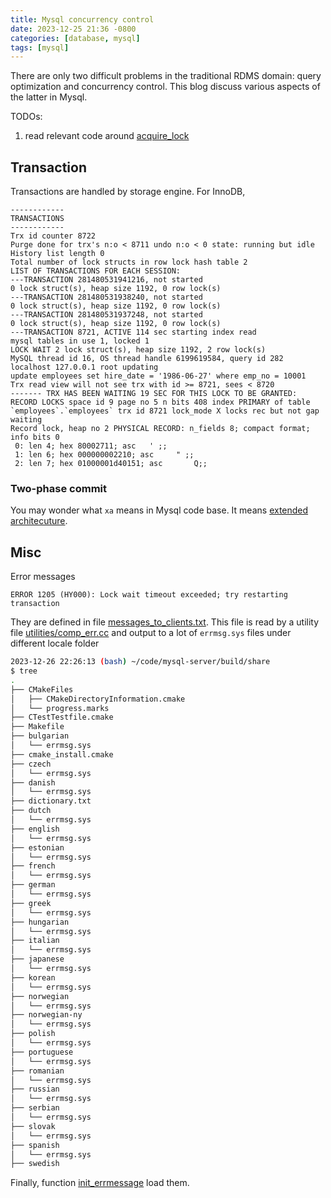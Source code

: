 ```yaml
---
title: Mysql concurrency control
date: 2023-12-25 21:36 -0800
categories: [database, mysql]
tags: [mysql]
---
```


There are only two difficult problems in the traditional RDMS domain: query
optimization and concurrency control. This blog discuss various aspects of the
latter in Mysql.

TODOs:

1. read relevant code around
   [acquire_lock](https://github.com/mysql/mysql-server/blob/4cc4db631e9b802a11646ffb814357e9f46761b2/sql/mdl.cc#L3360)

## Transaction

Transactions are handled by storage engine. For InnoDB,

```
------------
TRANSACTIONS
------------
Trx id counter 8722
Purge done for trx's n:o < 8711 undo n:o < 0 state: running but idle
History list length 0
Total number of lock structs in row lock hash table 2
LIST OF TRANSACTIONS FOR EACH SESSION:
---TRANSACTION 281480531941216, not started
0 lock struct(s), heap size 1192, 0 row lock(s)
---TRANSACTION 281480531938240, not started
0 lock struct(s), heap size 1192, 0 row lock(s)
---TRANSACTION 281480531937248, not started
0 lock struct(s), heap size 1192, 0 row lock(s)
---TRANSACTION 8721, ACTIVE 114 sec starting index read
mysql tables in use 1, locked 1
LOCK WAIT 2 lock struct(s), heap size 1192, 2 row lock(s)
MySQL thread id 16, OS thread handle 6199619584, query id 282 localhost 127.0.0.1 root updating
update employees set hire_date = '1986-06-27' where emp_no = 10001
Trx read view will not see trx with id >= 8721, sees < 8720
------- TRX HAS BEEN WAITING 19 SEC FOR THIS LOCK TO BE GRANTED:
RECORD LOCKS space id 9 page no 5 n bits 408 index PRIMARY of table `employees`.`employees` trx id 8721 lock_mode X locks rec but not gap waiting
Record lock, heap no 2 PHYSICAL RECORD: n_fields 8; compact format; info bits 0
 0: len 4; hex 80002711; asc   ' ;;
 1: len 6; hex 000000002210; asc     " ;;
 2: len 7; hex 01000001d40151; asc       Q;;
```

### Two-phase commit

You may wonder what `xa` means in Mysql code base. It means
[extended architecuture](https://en.wikipedia.org/wiki/X/Open_XA).

## Misc

Error messages

```
ERROR 1205 (HY000): Lock wait timeout exceeded; try restarting transaction
```

They are defined in file
[messages_to_clients.txt](https://github.com/mysql/mysql-server/blob/dd9104fd63727e4d23239a571a8f61282cbbbdeb/share/messages_to_clients.txt#L0-L1).
This file is read by a utility file
[utilities/comp_err.cc](https://github.com/mysql/mysql-server/blob/b845ba26c825d8cf124b76c9738e88a9b0251eb0/utilities/comp_err.cc#L81)
and output to a lot of `errmsg.sys` files under different locale folder

```bash
2023-12-26 22:26:13 (bash) ~/code/mysql-server/build/share
$ tree
.
├── CMakeFiles
│   ├── CMakeDirectoryInformation.cmake
│   └── progress.marks
├── CTestTestfile.cmake
├── Makefile
├── bulgarian
│   └── errmsg.sys
├── cmake_install.cmake
├── czech
│   └── errmsg.sys
├── danish
│   └── errmsg.sys
├── dictionary.txt
├── dutch
│   └── errmsg.sys
├── english
│   └── errmsg.sys
├── estonian
│   └── errmsg.sys
├── french
│   └── errmsg.sys
├── german
│   └── errmsg.sys
├── greek
│   └── errmsg.sys
├── hungarian
│   └── errmsg.sys
├── italian
│   └── errmsg.sys
├── japanese
│   └── errmsg.sys
├── korean
│   └── errmsg.sys
├── norwegian
│   └── errmsg.sys
├── norwegian-ny
│   └── errmsg.sys
├── polish
│   └── errmsg.sys
├── portuguese
│   └── errmsg.sys
├── romanian
│   └── errmsg.sys
├── russian
│   └── errmsg.sys
├── serbian
│   └── errmsg.sys
├── slovak
│   └── errmsg.sys
├── spanish
│   └── errmsg.sys
├── swedish
```

Finally, function
[init_errmessage](https://github.com/mysql/mysql-server/blob/4cc4db631e9b802a11646ffb814357e9f46761b2/sql/derror.cc#L181)
load them.
